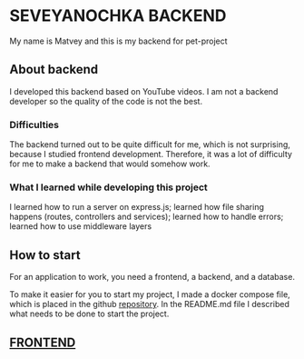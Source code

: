 # SEVEYANOCHKA BACKEND

My name is Matvey and this is my backend for pet-project

## About backend

I developed this backend based on YouTube videos. I am not a backend developer so the quality of the code is not the best.

### Difficulties

The backend turned out to be quite difficult for me, which is not surprising, because I studied frontend development.
Therefore, it was a lot of difficulty for me to make a backend that would somehow work.

### What I learned while developing this project

I learned how to run a server on express.js; learned how file sharing happens (routes, controllers and services); learned how to handle errors; learned how to use middleware layers

## How to start

For an application to work, you need a frontend, a backend, and a database.

To make it easier for you to start my project, I made a docker compose file, which is placed in the github [repository](https://github.com/f1le47/severyanochka-docker). In the README.md file I described what needs to be done to start the project.

## [FRONTEND](https://github.com/f1le47/severyanochka-frontend)
